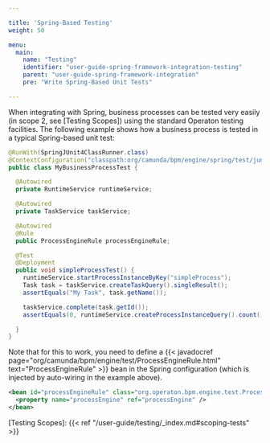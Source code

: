 ```yaml
---

title: 'Spring-Based Testing'
weight: 50

menu:
  main:
    name: "Testing"
    identifier: "user-guide-spring-framework-integration-testing"
    parent: "user-guide-spring-framework-integration"
    pre: "Write Spring-Based Unit Tests"

---
```


When integrating with Spring, business processes can be tested very easily (in scope 2, see [Testing Scopes]) using the standard Operaton testing facilities. The following example shows how a business process is tested in a typical Spring-based unit test:

```java
@RunWith(SpringJUnit4ClassRunner.class)
@ContextConfiguration("classpath:org/camunda/bpm/engine/spring/test/junit4/springTypicalUsageTest-context.xml")
public class MyBusinessProcessTest {

  @Autowired
  private RuntimeService runtimeService;

  @Autowired
  private TaskService taskService;

  @Autowired
  @Rule
  public ProcessEngineRule processEngineRule;

  @Test
  @Deployment
  public void simpleProcessTest() {
    runtimeService.startProcessInstanceByKey("simpleProcess");
    Task task = taskService.createTaskQuery().singleResult();
    assertEquals("My Task", task.getName());

    taskService.complete(task.getId());
    assertEquals(0, runtimeService.createProcessInstanceQuery().count());

  }
}
```

Note that for this to work, you need to define a {{< javadocref page="org/camunda/bpm/engine/test/ProcessEngineRule.html" text="ProcessEngineRule" >}} bean in the Spring configuration (which is injected by auto-wiring in the example above).

```xml
<bean id="processEngineRule" class="org.operaton.bpm.engine.test.ProcessEngineRule">
  <property name="processEngine" ref="processEngine" />
</bean>
```

[Testing Scopes]: {{< ref "/user-guide/testing/_index.md#scoping-tests" >}}
